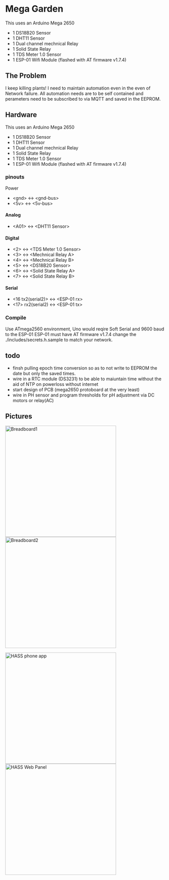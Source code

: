 # Mega Garden

This uses an Arduino Mega 2650
 - 1 DS18B20  Sensor
 - 1 DHT11 Sensor
 - 1 Dual channel mechnical Relay
 - 1 Solid State Relay
 - 1 TDS Meter 1.0 Sensor
 - 1 ESP-01 Wifi Module (flashed with AT firmware v1.7.4)

## The Problem
I keep killing plants! I need to maintain automation even in the even of Network failure. All automation needs are to be self contained and perameters need to be subscribed to via MQTT and saved in the EEPROM.

## Hardware
This uses an Arduino Mega 2650
 - 1 DS18B20 Sensor
 - 1 DHT11 Sensor
 - 1 Dual channel mechnical Relay
 - 1 Solid State Relay
 - 1 TDS Meter 1.0 Sensor
 - 1 ESP-01 Wifi Module (flashed with AT firmware v1.7.4)

### pinouts
 Power
  - \<gnd\> \<-\> \<gnd-bus\>
  - \<5v\> \<-\> \<5v-bus\><br>
#### Analog
  - \<A01\> \<-\> \<DHT11 Sensor\><br>
#### Digital
  - \<2\> \<-\> \<TDS Meter 1.0 Sensor\>
  - \<3\> \<-\> \<Mechnical Relay A\>
  - \<4\> \<-\> \<Mechnical Relay B\>
  - \<5\> \<-\> \<DS18B20 Sensor\>
  - \<6\> \<-\> \<Solid State Relay A\>
  - \<7\> \<-\> \<Solid State Relay B\><br>
#### Serial
  - \<16 tx2(serial2)\> \<-\> \<ESP-01 rx\>
  - \<17\> rx2(serial2) \<-\> \<ESP-01 tx\><br>

### Compile
Use ATmega2560 environment, Uno would reqire Soft Serial and 9600 baud to the ESP-01
ESP-01 must have AT firmware v1.7.4
change the ./includes/secrets.h.sample to match your network.

## todo
 - finsh pulling epoch time conversion so as to not write to EEPROM the date but only the saved times.
 - wire in a RTC module (DS3231) to be able to maiuntain time without the aid of NTP on powerloss without internet
 - start design of PCB (mega2650 protoboard at the very least)
 - wire in PH sensor and program thresholds for pH adjustment via DC motors or relay(AC)

## Pictures
<p float="left">
  <img src="./images/IMG_20220812_221020_01.jpg" align="top" alt="Breadboard1" width="350">
  <img src="./images/IMG_20220815_171640_01.jpg" align="top" alt="Breadboard2" width="350">
</p>
<p float="left">
  <img src="./images/Screenshot_20220816-222419.png" align="top" alt="HASS phone app" width="350">
  <img src="/images/Screenshot from 2022-08-29 18-51-03.png" align="top" alt="HASS Web Panel" width="350">
</p>
